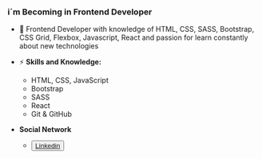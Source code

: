 ### i´m Becoming in Frontend Developer


- 🔭 Frontend Developer with knowledge of HTML, CSS, SASS, Bootstrap, CSS Grid, Flexbox, Javascript, React and passion for learn 
constantly about new technologies 


- ⚡ **Skills and Knowledge:**
     * HTML, CSS, JavaScript
     * Bootstrap
     * SASS 
     * React
     * Git & GitHub
- **Social Network**
  * <button><a href="https://www.linkedin.com/in/jtomasvc/">Linkedin</a></button>
